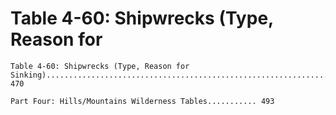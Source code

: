 # Table 4-60: Shipwrecks (Type, Reason for

```
Table 4-60: Shipwrecks (Type, Reason for
Sinking)................................................................. 470

Part Four: Hills/Mountains Wilderness Tables........... 493
```
